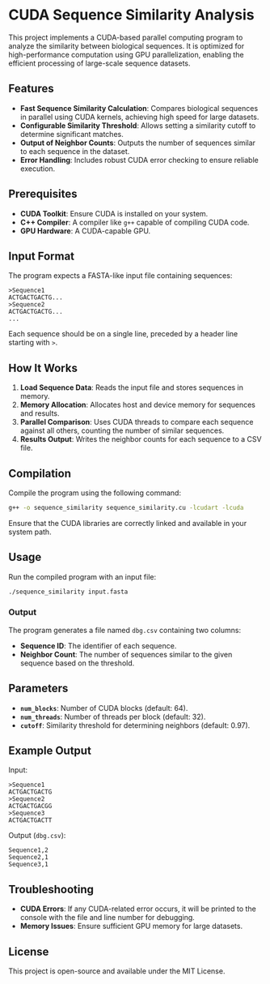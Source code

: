 # CUDA Sequence Similarity Analysis

This project implements a CUDA-based parallel computing program to analyze the similarity between biological sequences. It is optimized for high-performance computation using GPU parallelization, enabling the efficient processing of large-scale sequence datasets.

## Features

- **Fast Sequence Similarity Calculation**: Compares biological sequences in parallel using CUDA kernels, achieving high speed for large datasets.
- **Configurable Similarity Threshold**: Allows setting a similarity cutoff to determine significant matches.
- **Output of Neighbor Counts**: Outputs the number of sequences similar to each sequence in the dataset.
- **Error Handling**: Includes robust CUDA error checking to ensure reliable execution.

## Prerequisites

- **CUDA Toolkit**: Ensure CUDA is installed on your system.
- **C++ Compiler**: A compiler like `g++` capable of compiling CUDA code.
- **GPU Hardware**: A CUDA-capable GPU.

## Input Format

The program expects a FASTA-like input file containing sequences:

```
>Sequence1
ACTGACTGACTG...
>Sequence2
ACTGACTGACTG...
...
```

Each sequence should be on a single line, preceded by a header line starting with `>`.

## How It Works

1. **Load Sequence Data**: Reads the input file and stores sequences in memory.
2. **Memory Allocation**: Allocates host and device memory for sequences and results.
3. **Parallel Comparison**: Uses CUDA threads to compare each sequence against all others, counting the number of similar sequences.
4. **Results Output**: Writes the neighbor counts for each sequence to a CSV file.

## Compilation

Compile the program using the following command:

```bash
g++ -o sequence_similarity sequence_similarity.cu -lcudart -lcuda
```

Ensure that the CUDA libraries are correctly linked and available in your system path.

## Usage

Run the compiled program with an input file:

```bash
./sequence_similarity input.fasta
```

### Output

The program generates a file named `dbg.csv` containing two columns:
- **Sequence ID**: The identifier of each sequence.
- **Neighbor Count**: The number of sequences similar to the given sequence based on the threshold.

## Parameters

- **`num_blocks`**: Number of CUDA blocks (default: 64).
- **`num_threads`**: Number of threads per block (default: 32).
- **`cutoff`**: Similarity threshold for determining neighbors (default: 0.97).

## Example Output

Input:
```
>Sequence1
ACTGACTGACTG
>Sequence2
ACTGACTGACGG
>Sequence3
ACTGACTGACTT
```

Output (`dbg.csv`):
```
Sequence1,2
Sequence2,1
Sequence3,1
```

## Troubleshooting

- **CUDA Errors**: If any CUDA-related error occurs, it will be printed to the console with the file and line number for debugging.
- **Memory Issues**: Ensure sufficient GPU memory for large datasets.

## License

This project is open-source and available under the MIT License.

